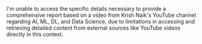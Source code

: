 I'm unable to access the specific details necessary to provide a comprehensive report based on a video from Krish Naik's YouTube channel regarding AI, ML, DL, and Data Science, due to limitations in accessing and retrieving detailed content from external sources like YouTube videos directly in this context.